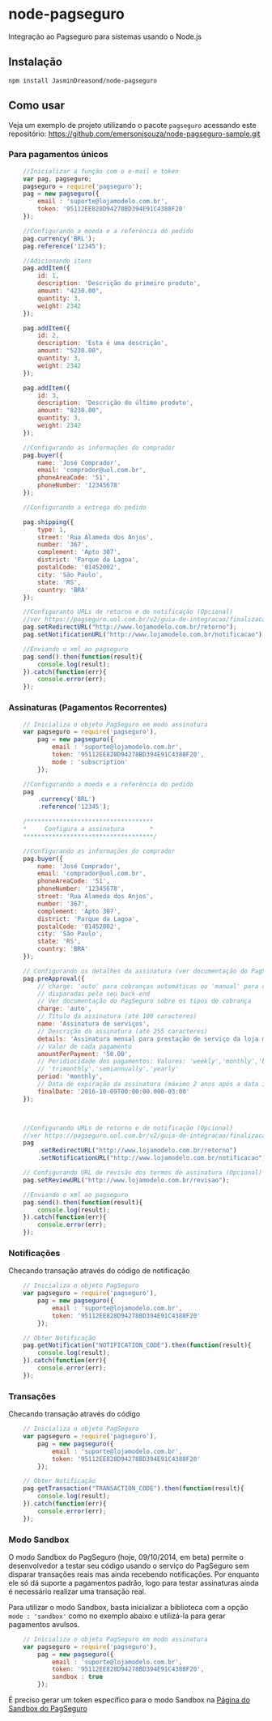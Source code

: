 # node-pagseguro

Integração ao Pagseguro para sistemas usando o Node.js

## Instalação

`npm install JasminDreasond/node-pagseguro`

## Como usar

Veja um exemplo de projeto utilizando o pacote `pagseguro` acessando este
repositório: https://github.com/emersonjsouza/node-pagseguro-sample.git

### Para pagamentos únicos

```javascript
    //Inicializar a função com o e-mail e token
    var pag, pagseguro;
    pagseguro = require('pagseguro');
    pag = new pagseguro({
        email : 'suporte@lojamodelo.com.br',
        token: '95112EE828D94278BD394E91C4388F20'
    });

    //Configurando a moeda e a referência do pedido
    pag.currency('BRL');
    pag.reference('12345');

    //Adicionando itens
    pag.addItem({
        id: 1,
        description: 'Descrição do primeiro produto',
        amount: "4230.00",
        quantity: 3,
        weight: 2342
    });

    pag.addItem({
        id: 2,
        description: 'Esta é uma descrição',
        amount: "5230.00",
        quantity: 3,
        weight: 2342
    });

    pag.addItem({
        id: 3,
        description: 'Descrição do último produto',
        amount: "8230.00",
        quantity: 3,
        weight: 2342
    });

    //Configurando as informações do comprador
    pag.buyer({
        name: 'José Comprador',
        email: 'comprador@uol.com.br',
        phoneAreaCode: '51',
        phoneNumber: '12345678'
    });

    //Configurando a entrega do pedido

    pag.shipping({
        type: 1,
        street: 'Rua Alameda dos Anjos',
        number: '367',
        complement: 'Apto 307',
        district: 'Parque da Lagoa',
        postalCode: '01452002',
        city: 'São Paulo',
        state: 'RS',
        country: 'BRA'
    });

    //Configuranto URLs de retorno e de notificação (Opcional)
    //ver https://pagseguro.uol.com.br/v2/guia-de-integracao/finalizacao-do-pagamento.html#v2-item-redirecionando-o-comprador-para-uma-url-dinamica
    pag.setRedirectURL("http://www.lojamodelo.com.br/retorno");
    pag.setNotificationURL("http://www.lojamodelo.com.br/notificacao");

    //Enviando o xml ao pagseguro
    pag.send().then(function(result){
        console.log(result);
    }).catch(function(err){
        console.error(err);
    });
```

### Assinaturas (Pagamentos Recorrentes)

```javascript
    // Inicializa o objeto PagSeguro em modo assinatura
    var pagseguro = require('pagseguro'),
        pag = new pagseguro({
            email : 'suporte@lojamodelo.com.br',
            token: '95112EE828D94278BD394E91C4388F20',
            mode : 'subscription'
        });

    //Configurando a moeda e a referência do pedido
    pag
        .currency('BRL')
        .reference('12345');

    /***********************************
    *     Configura a assinatura       *
    ************************************/

    //Configurando as informações do comprador
    pag.buyer({
        name: 'José Comprador',
        email: 'comprador@uol.com.br',
        phoneAreaCode: '51',
        phoneNumber: '12345678',
        street: 'Rua Alameda dos Anjos',
        number: '367',
        complement: 'Apto 307',
        district: 'Parque da Lagoa',
        postalCode: '01452002',
        city: 'São Paulo',
        state: 'RS',
        country: 'BRA'
    });

    // Configurando os detalhes da assinatura (ver documentação do PagSeguro para mais parâmetros)
    pag.preApproval({
        // charge: 'auto' para cobranças automáticas ou 'manual' para cobranças
        // disparadas pelo seu back-end
        // Ver documentação do PagSeguro sobre os tipos de cobrança
        charge: 'auto',
        // Título da assinatura (até 100 caracteres)
        name: 'Assinatura de serviços',
        // Descrição da assinatura (até 255 caracteres)
        details: 'Assinatura mensal para prestação de serviço da loja modelo',
        // Valor de cada pagamento
        amountPerPayment: '50.00',
        // Peridiocidade dos pagamentos: Valores: 'weekly','monthly','bimonthly',
        // 'trimonthly','semiannually','yearly'
        period: 'monthly',
        // Data de expiração da assinatura (máximo 2 anos após a data inicial)
        finalDate: '2016-10-09T00:00:00.000-03:00'
    });



    //Configurando URLs de retorno e de notificação (Opcional)
    //ver https://pagseguro.uol.com.br/v2/guia-de-integracao/finalizacao-do-pagamento.html#v2-item-redirecionando-o-comprador-para-uma-url-dinamica
    pag
        .setRedirectURL("http://www.lojamodelo.com.br/retorno")
        .setNotificationURL("http://www.lojamodelo.com.br/notificacao");

    // Configurando URL de revisão dos termos de assinatura (Opcional)
    pag.setReviewURL("http://www.lojamodelo.com.br/revisao");

    //Enviando o xml ao pagseguro
    pag.send().then(function(result){
        console.log(result);
    }).catch(function(err){
        console.error(err);
    });
```

### Notificações

Checando transação através do código de notificação

```javascript
    // Inicializa o objeto PagSeguro
    var pagseguro = require('pagseguro'),
        pag = new pagseguro({
            email : 'suporte@lojamodelo.com.br',
            token: '95112EE828D94278BD394E91C4388F20'
        });

    // Obter Notificação
    pag.getNotification("NOTIFICATION_CODE").then(function(result){
        console.log(result);
    }).catch(function(err){
        console.error(err);
    });
```

### Transações

Checando transação através do código

```javascript
    // Inicializa o objeto PagSeguro
    var pagseguro = require('pagseguro'),
        pag = new pagseguro({
            email : 'suporte@lojamodelo.com.br',
            token: '95112EE828D94278BD394E91C4388F20'
        });

    // Obter Notificação
    pag.getTransaction("TRANSACTION_CODE").then(function(result){
        console.log(result);
    }).catch(function(err){
        console.error(err);
    });
```

### Modo Sandbox

O modo Sandbox do PagSeguro (hoje, 09/10/2014, em beta) permite o desenvolvedor a testar seu código usando o serviço do PagSeguro sem disparar transações reais mas ainda recebendo notificações. Por enquanto ele só dá suporte a pagamentos padrão, logo para testar assinaturas ainda é necessário realizar uma transação real.

Para utilizar o modo Sandbox, basta inicializar a biblioteca com a opção `mode : 'sandbox'` como no exemplo abaixo e utilizá-la para gerar pagamentos avulsos.

```javascript
    // Inicializa o objeto PagSeguro em modo assinatura
    var pagseguro = require('pagseguro'),
        pag = new pagseguro({
            email : 'suporte@lojamodelo.com.br',
            token: '95112EE828D94278BD394E91C4388F20',
            sandbox : true
        });
```

É preciso gerar um token específico para o modo Sandbox na [Página do Sandbox do PagSeguro](https://sandbox.pagseguro.uol.com.br)
